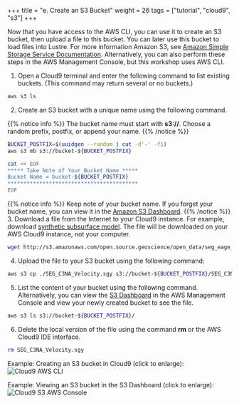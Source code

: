+++
title = "e. Create an S3 Bucket"
weight = 26
tags = ["tutorial", "cloud9", "s3"]
+++

Now that you have access to the AWS CLI, you can use it to create an S3 bucket, then upload a file to this bucket. You can later use this bucket to load files into Lustre. For more information Amazon S3, see [Amazon Simple Storage Service Documentation](https://docs.aws.amazon.com/s3/index.html).
Alternatively, you can also perform these steps in the AWS Management Console, but this workshop uses AWS CLI.  

1. Open a Cloud9 terminal and enter the following command to list existing buckets. (This command may return several or no buckets.)
```bash
aws s3 ls
```
2. Create an S3 bucket with a unique name using the following command. 

{{% notice info %}}
The bucket name must start with **s3://**.
Choose a random prefix, postfix, or append your name. 
{{% /notice %}}

```bash
BUCKET_POSTFIX=$(uuidgen --random | cut -d'-' -f1)
aws s3 mb s3://bucket-${BUCKET_POSTFIX}

cat << EOF
***** Take Note of Your Bucket Name *****
Bucket Name = bucket-${BUCKET_POSTFIX}
*****************************************
EOF


```
{{% notice info %}}
Keep note of your bucket name. If you forget your bucket name, you can view it in the [Amazon S3 Dashboard](https://s3.console.aws.amazon.com/s3/home).
{{% /notice %}}
3. Download a file from the Internet to your Cloud9 instance. For example, download [synthetic subsurface model](https://wiki.seg.org/wiki/SEG_C3_45_shot). The file will be downloaded on your AWS Cloud9 instance, not your computer.
```bash
wget http://s3.amazonaws.com/open.source.geoscience/open_data/seg_eage_salt/SEG_C3NA_Velocity.sgy
```
<!-- I tested both the aws s3 cp and wget versions. Results are as follows: cp = 9 sec, wget = 7 sec -->
4. Upload the file to your S3 bucket using the following command:
```bash
aws s3 cp ./SEG_C3NA_Velocity.sgy s3://bucket-${BUCKET_POSTFIX}/SEG_C3NA_Velocity.sgy
```
5. List the content of your bucket using the following command. Alternatively, you can view the [S3 Dashboard](https://console.aws.amazon.com/s3/) in the AWS Management Console and view your newly created bucket to see the file.
```bash
aws s3 ls s3://bucket-${BUCKET_POSTFIX}/
```
6. Delete the local version of the file using the command **rm** or the AWS Cloud9 IDE interface.
```bash
rm SEG_C3NA_Velocity.sgy
```
Example: Creating an S3 bucket in Cloud9 (click to enlarge):
![Cloud9 AWS CLI](/images/introductory-steps/cloud9-aws-cli.png)

Example: Viewing an S3 bucket in the S3 Dashboard (click to enlarge):
![Cloud9 S3 AWS Console](/images/introductory-steps/cloud9-s3.png)



